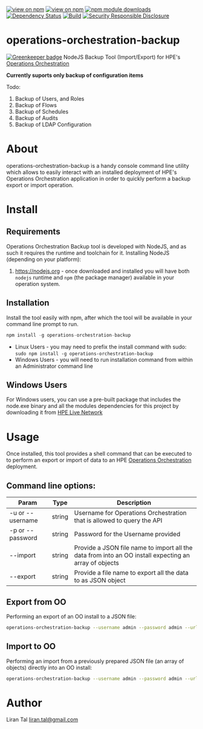 [![view on npm](http://img.shields.io/npm/v/operations-orchestration-backup.svg)](https://www.npmjs.org/package/operations-orchestration-backup)
[![view on npm](http://img.shields.io/npm/l/operations-orchestration-backup.svg)](https://www.npmjs.org/package/operations-orchestration-backup)
[![npm module downloads](http://img.shields.io/npm/dt/operations-orchestration-backup.svg)](https://www.npmjs.org/package/operations-orchestration-backup)
[![Dependency Status](https://david-dm.org/lirantal/operations-orchestration-backup.svg)](https://david-dm.org/lirantal/operations-orchestration-backup)
[![Build](https://travis-ci.org/lirantal/operations-orchestration-backup.svg?branch=master)](https://travis-ci.org/lirantal/operations-orchestration-backup)
[![Security Responsible Disclosure](https://img.shields.io/badge/Security-Responsible%20Disclosure-yellow.svg)](https://github.com/nodejs/security-wg/blob/master/processes/responsible_disclosure_template.md)

# operations-orchestration-backup

[![Greenkeeper badge](https://badges.greenkeeper.io/lirantal/operations-orchestration-backup.svg)](https://greenkeeper.io/)
NodeJS Backup Tool (Import/Export) for HPE's [Operations Orchestration](https://hpln.hpe.com/group/operations-orchestration)

**Currently suports only backup of configuration items**

Todo:

1. Backup of Users, and Roles
2. Backup of Flows
3. Backup of Schedules
4. Backup of Audits
5. Backup of LDAP Configuration

# About
operations-orchestration-backup is a handy console command line utility which allows to easily interact with an installed deployment of HPE's Operations Orchestration application in order to quickly perform a backup export or import operation.

# Install

## Requirements

Operations Orchestration Backup tool is developed with NodeJS, and as such it requires the runtime and toolchain for it.
Installing NodeJS (depending on your platform):

1. https://nodejs.org - once downloaded and installed you will have both `nodejs` runtime and `npm` (the package manager) available in your operation system.

## Installation

Install the tool easily with npm, after which the tool will be available in your command line prompt to run.

```javascript
npm install -g operations-orchestration-backup
```

* Linux Users - you may need to prefix the install command with sudo: `sudo npm install -g operations-orchestration-backup`
* Windows Users - you will need to run installation command from within an Administrator command line

## Windows Users

For Windows users, you can use a pre-built package that includes the node.exe binary and all the modules dependencies for this project by downloading it from [HPE Live Network](https://hpln.hpe.com/contentoffering/operations-orchestration-backup-tool-importexport)


# Usage
Once installed, this tool provides a shell command that can be executed to to perform an export or import of data to an HPE [Operations Orchestration](https://hpln.hpe.com/group/operations-orchestration) deployment.

## Command line options:
| Param | Type | Description |
| --- | --- | --- |
| -u or --username | string | Username for Operations Orchestration that is allowed to query the API |
| -p or --password | string | Password for the Username provided |
| --import | string | Provide a JSON file name to import all the data from into an OO install expecting an array of objects |
| --export | string | Provide a file name to export all the data to as JSON object |


## Export from OO 
Performing an export of an OO install to a JSON file:
```bash
operations-orchestration-backup --username admin --password admin --url http://localhost:8050 --export mydata.json
```

## Import to OO
Performing an import from a previously prepared JSON file (an array of objects) directly into an OO install:
```bash
operations-orchestration-backup --username admin --password admin --url http://localhost:8050 --import mydata.json
```



# Author
Liran Tal <liran.tal@gmail.com>
